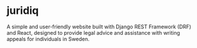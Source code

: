 # juridiq
A simple and user-friendly website built with Django REST Framework (DRF) and React, designed to provide legal advice and assistance with writing appeals for individuals in Sweden.
